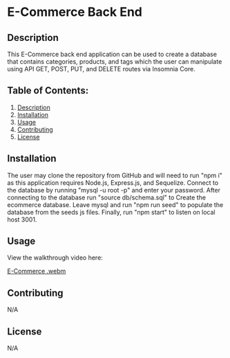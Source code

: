 # E-Commerce Back End

## Description
This E-Commerce back end application can be used to create a database that contains categories, products, and tags which the user can manipulate using API GET, POST, PUT, and DELETE routes via Insomnia Core. 

## Table of Contents: 
1. [Description](#description)
2. [Installation](#installation)
3. [Usage](#usage)
4. [Contributing](#contributing)
5. [License](#license)

## Installation 
The user may clone the repository from GitHub and will need to run "npm i" as this application requires Node.js, Express.js, and Sequelize. Connect to the database by running "mysql -u root -p" and enter your password. After connecting to the database run "source db/schema.sql" to Create the ecommerce database. Leave mysql and run "npm run seed" to populate the database from the seeds js files. Finally, run "npm start" to listen on local host 3001.

## Usage
View the walkthrough video here: 

[E-Commerce .webm](https://github.com/Bradford-Lee/E-commerce/assets/127280322/1ba43fe2-e9f4-4d72-9cb4-f64cbf21d4b4)

## Contributing
N/A

## License
N/A
